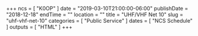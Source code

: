 +++
ncs = [ "K0OP" ]
date = "2019-03-10T21:00:00-06:00"
publishDate = "2018-12-18"
endTime = ""
location = ""
title = "UHF/VHF Net 10"
slug = "uhf-vhf-net-10"
categories = [ "Public Service" ]
dates = [ "NCS Schedule" ]
outputs = [ "HTML" ]
+++
